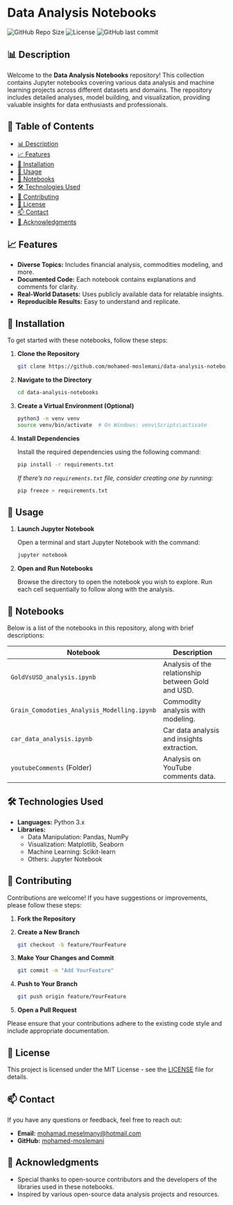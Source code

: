 
# Data Analysis Notebooks

![GitHub Repo Size](https://img.shields.io/github/repo-size/mohamed-moslemani/data-analysis-notebooks)
![License](https://img.shields.io/github/license/mohamed-moslemani/data-analysis-notebooks)
![GitHub last commit](https://img.shields.io/github/last-commit/mohamed-moslemani/data-analysis-notebooks)

## 📊 Description

Welcome to the **Data Analysis Notebooks** repository! This collection contains Jupyter notebooks covering various data analysis and machine learning projects across different datasets and domains. The repository includes detailed analyses, model building, and visualization, providing valuable insights for data enthusiasts and professionals.

## 📑 Table of Contents

- [📊 Description](#-description)
- [📈 Features](#-features)
- [🔧 Installation](#-installation)
- [🚀 Usage](#-usage)
- [📓 Notebooks](#-notebooks)
- [🛠️ Technologies Used](#️-technologies-used)
- [🤝 Contributing](#-contributing)
- [📄 License](#-license)
- [📫 Contact](#-contact)
- [🙏 Acknowledgments](#-acknowledgments)

## 📈 Features

- **Diverse Topics:** Includes financial analysis, commodities modeling, and more.
- **Documented Code:** Each notebook contains explanations and comments for clarity.
- **Real-World Datasets:** Uses publicly available data for relatable insights.
- **Reproducible Results:** Easy to understand and replicate.

## 🔧 Installation

To get started with these notebooks, follow these steps:

1. **Clone the Repository**

   ```bash
   git clone https://github.com/mohamed-moslemani/data-analysis-notebooks.git
   ```

2. **Navigate to the Directory**

   ```bash
   cd data-analysis-notebooks
   ```

3. **Create a Virtual Environment (Optional)**

   ```bash
   python3 -m venv venv
   source venv/bin/activate  # On Windows: venv\Scripts\activate
   ```

4. **Install Dependencies**

   Install the required dependencies using the following command:

   ```bash
   pip install -r requirements.txt
   ```

   *If there’s no `requirements.txt` file, consider creating one by running:*

   ```bash
   pip freeze > requirements.txt
   ```

## 🚀 Usage

1. **Launch Jupyter Notebook**

   Open a terminal and start Jupyter Notebook with the command:

   ```bash
   jupyter notebook
   ```

2. **Open and Run Notebooks**

   Browse the directory to open the notebook you wish to explore. Run each cell sequentially to follow along with the analysis.

## 📓 Notebooks

Below is a list of the notebooks in this repository, along with brief descriptions:

| Notebook                                    | Description                                      |
|---------------------------------------------|--------------------------------------------------|
| `GoldVsUSD_analysis.ipynb`                  | Analysis of the relationship between Gold and USD. |
| `Grain_Comodoties_Analysis_Modelling.ipynb` | Commodity analysis with modeling.                |
| `car_data_analysis.ipynb`                   | Car data analysis and insights extraction.       |
| `youtubeComments` (Folder)                  | Analysis on YouTube comments data.               |

## 🛠️ Technologies Used

- **Languages:** Python 3.x
- **Libraries:**
  - Data Manipulation: Pandas, NumPy
  - Visualization: Matplotlib, Seaborn
  - Machine Learning: Scikit-learn
  - Others: Jupyter Notebook

## 🤝 Contributing

Contributions are welcome! If you have suggestions or improvements, please follow these steps:

1. **Fork the Repository**
2. **Create a New Branch**

   ```bash
   git checkout -b feature/YourFeature
   ```

3. **Make Your Changes and Commit**

   ```bash
   git commit -m "Add YourFeature"
   ```

4. **Push to Your Branch**

   ```bash
   git push origin feature/YourFeature
   ```

5. **Open a Pull Request**

Please ensure that your contributions adhere to the existing code style and include appropriate documentation.

## 📄 License

This project is licensed under the MIT License - see the [LICENSE](LICENSE) file for details.

## 📫 Contact

If you have any questions or feedback, feel free to reach out:

- **Email:** [mohamad.meselmany@hotmail.com](mailto:mohamad.meselmany@hotmail.com)
- **GitHub:** [mohamed-moslemani](https://github.com/mohamed-moslemani)

## 🙏 Acknowledgments

- Special thanks to open-source contributors and the developers of the libraries used in these notebooks.
- Inspired by various open-source data analysis projects and resources.

